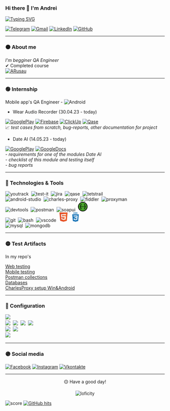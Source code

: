 ### Hi there 👋 I'm Andrei

[![Typing SVG](https://readme-typing-svg.demolab.com?font=Oswald&size=15&duration=4000&pause=1000&color=FF3316&vCenter=true&height=30&lines=QA+Engineer;From+Minsk+,+Belarus+🇧🇾)](https://git.io/typing-svg) 

[![Telegram](https://img.shields.io/badge/-Telegram-090909?style=for-the-badge&logo=telegram&logoColor=27A0D9)](https://t.me/GodR1ck21)
[![Gmail](https://img.shields.io/badge/-Gmail-090909?style=for-the-badge&logo=gmail&logoColor=FF0000)](mailto:budn1k.qa@gmail.com)
[![LinkedIn](https://img.shields.io/badge/-LinkedIn-090909?style=for-the-badge&logo=linkedin&logoColor=007BB6)](https://www.linkedin.com/in/andrei-budnik-3438b6274/)
[![GitHub](https://img.shields.io/badge/-Github-090909?style=for-the-badge&logo=github&logoColor=ffffff)](https://github.com/budn1k-qa)


---

### 🟠 About me 
*I'm begginer QA Engineer*  
✔ Completed course  
[![ARusau](https://img.shields.io/badge/A.Rusau-by%20Specialization%20Junior%20%2B-yellow)](https://artsiomrusau.com)  

---

### 🟢 Internship  
Mobile app's QA Engineer - ![Android](https://img.shields.io/badge/Android-05150C?style=plastic&logo=android)  
- Wear Audio Recorder  (30.04.23 - today) 

[![GooglePlay](https://img.shields.io/badge/Google-090909?style=plastic&logo=Google-Play&logoColor=007BB6)](https://play.google.com/store/apps/details?id=com.rimidalv.dictaphone) 
[![Firebase](https://img.shields.io/badge/Firebase-090909?style=plastic&logo=Firebase&logoColor=ffa500)](https://firebase.google.com/)
[![ClickUp](https://img.shields.io/badge/ClickUp-090909?style=plastic&logo=ClickUp&logoColor=ff00ff)](https://app.clickup.com)
[![Qase](https://img.shields.io/badge/Qase-090909?style=plastic&logo=Qase&logoColor=ff00ff)](https://qase.io)  
📈 *test cases from scratch, bug-reports, other documentation for project*  

- Date AI (14.05.23 - today)   

[![GooglePlay](https://img.shields.io/badge/Google-090909?style=flat&logo=Google-Play&logoColor=007BB6)](https://play.google.com/store/apps/details?id=me.tyschenko.dateai)
[![GoogleDocs](https://img.shields.io/badge/Google-Docs-090909?style=flat&logo=Google-Docs&logoColor=007BB6)](https://docs.google.com/)  
    - *requirements for one of the modules Date AI*  
    - *checklist of this module and testing itself*  
    - *bug reports*

---

### 🔵 Technologies & Tools  

<div>
  <img src="https://upload.wikimedia.org/wikipedia/commons/thumb/8/8d/YouTrack_Icon.svg/1024px-YouTrack_Icon.svg.png?20200803082248" title="youtrack" alt="youtrack" width="30" height="30"/>&nbsp
  <img src="https://docs.testit.software/images/testit_logo_icon.png" title="test-it" alt="test-it" width="30" height="30"/>&nbsp
  <img src="https://cdn.jsdelivr.net/gh/devicons/devicon/icons/jira/jira-original.svg" title="jira" alt="jira" width="30" height="30"/>&nbsp
  <img src="https://luna1.co/eb0187.png" title="qase" alt="qase" width="30" height="30"/>&nbsp
  <img src="https://codahosted.io/packs/21236/unversioned/assets/LOGO/ba1091c59bab89cd2fd0f289622731fe16113d7b00905abe64759c313a4b73b76c1b0426076ed76cb74752234c734131df46992d5b8b48fc13e264240e4f7119f736cfeb64df36ded54b5cbf6198b9cadedf18dd0cac5c7dbcd16e6336c29363cd1292ba" title="testrail" alt="tetstrail" width="30" height="30"/>&nbsp
</div>
<div>
  <img src="https://cdn.jsdelivr.net/gh/devicons/devicon/icons/androidstudio/androidstudio-original.svg" title="android-studio" alt="android-studio" width="30" height="30"/>&nbsp
    <img src="https://cdn.icon-icons.com/icons2/3053/PNG/512/charles_proxy_macos_bigsur_icon_190302.png" title="charles-proxy" alt="charles-proxy" width="30" height="30"/>&nbsp
  <img src="https://www.megaleechers.com/storage/Fiddler-Everywhere-Icon.png" title="fiddler" alt="fiddler" width="30" height="30"/>&nbsp
  <img src="https://pbs.twimg.com/profile_images/1589614420766126080/slAIVDtr_400x400.jpg" title="proxyman" alt="proxyman" width="30" height="30"/>&nbsp
</div>
<div>
  <img src="https://d33wubrfki0l68.cloudfront.net/38b5c953a4667366685d55db55d057c86db1fc54/a0fdc/static/acae6b24d940347661ca901ea07f47c1/chrome-dev-logo-icon.png" title="devtools" alt="devtools" width="30" height="30"/>&nbsp
  <img src="https://img.uxwing.com/wp-content/themes/uxwing/download/brands-social-media/postman-icon.svg" title="postman" alt="postman" width="30" height="30"/>&nbsp
    <img src="https://static0.smartbear.co/smartbearbrand/media/images/home/soapui-icon.svg" title="soapui" alt="soapui" width="30" height="30"/>&nbsp
    <img src="https://raw.githubusercontent.com/caputomarcos/node-red-contrib-swagger-js/master/icons/swagger.svg" title="swagger" alt="swagger" width="30" height="30"/>&nbsp
</div>
<div>
  <img src="https://cdn.jsdelivr.net/gh/devicons/devicon/icons/git/git-original.svg" title="git" alt="git" width="30" height="30"/>&nbsp
  <img src="https://upload.wikimedia.org/wikipedia/commons/thumb/4/4b/Bash_Logo_Colored.svg/1024px-Bash_Logo_Colored.svg.png?20180723054350" title="bash" alt="bash" width="30" height="30"/>&nbsp
  <img src="https://cdn.jsdelivr.net/gh/devicons/devicon/icons/vscode/vscode-original.svg" title="vscode" alt="vscode" width="30" height="30"/>&nbsp
  <img src="https://github.com/devicons/devicon/blob/master/icons/html5/html5-original.svg" title="HTML5" alt="HTML" width="30" height="30"/>&nbsp
  <img src="https://github.com/devicons/devicon/blob/master/icons/css3/css3-plain-wordmark.svg"  title="CSS3" alt="CSS" width="30" height="30"/>&nbsp
  </div>
  <div>
  <img src="https://cdn.jsdelivr.net/gh/devicons/devicon/icons/mysql/mysql-original.svg" title="mysql" alt="mysql" width="30" height="30"/>&nbsp
  <img src="https://cdn.jsdelivr.net/gh/devicons/devicon/icons/mongodb/mongodb-original.svg" title="mongodb" alt="mongodb" width="30" height="30"/>&nbsp
</div>

---

### 🟡 Test Artifacts  
In my repo's  

<a href="https://github.com/budn1k-qa/web_testing.git" target="_blank">Web testing</a>  
<a href="https://github.com/budn1k-qa/mobile_testing.git" target="_blank">Mobile testing</a>  
<a href="https://github.com/budn1k-qa/postman.git" target="_blank">Postman collections</a>  
<a href="https://github.com/budn1k-qa/databases.git" target="_blank">Databases</a>  
<a href="https://github.com/budn1k-qa/charles_proxy_vs_win10_and_android11.git" target="_blank">CharlesProxy setup Win&Android</a>  
           
---

### 🔴 Configuration  
<img src="https://img.shields.io/badge/windows 10-black?style=for-the-badge&logo=windows&logoColor=blue"/>  
<div>
<img src="https://img.shields.io/badge/chrome-black?style=for-the-badge&logo=google chrome&logoColor=DAA520"/>&nbsp
<img src="https://img.shields.io/badge/firefox-black?style=for-the-badge&logo=firefox&logoColor=A52A2A"/>&nbsp
<img src="https://img.shields.io/badge/edge-black?style=for-the-badge&logo=microsoft edge&logoColor=blue"/>&nbsp
<img src="https://img.shields.io/badge/opera-black?style=for-the-badge&logo=opera&logoColor=red"/>
</div>  

<div>
<img src="https://img.shields.io/badge/android 9-black?style=for-the-badge&logo=android&logoColor=green"/>&nbsp
<img src="https://img.shields.io/badge/android 11-black?style=for-the-badge&logo=android&logoColor=green"/>  
</div>  
<img src="https://img.shields.io/badge/samsung J3/A50/A70-black?style=for-the-badge&logo=samsung&logoColor=white"/>

---

###  🟣 Social media

[![Facebook](https://img.shields.io/badge/-Facebook-090909?style=for-the-badge&logo=Facebook&logoColor=1195F5)](https://www.facebook.com/profile.php?id=100006697063002)
[![Instagram](https://img.shields.io/badge/-Instagram-090909?style=for-the-badge&logo=instagram&logoColor=B4068E)](https://www.instagram.com/budnik4388)
[![Vkontakte](https://img.shields.io/badge/-Vkontakte-090909?style=for-the-badge&logo=Vk&logoColor=4F7DB3)](https://vk.com/iamgodrick)

---

<p align="center">
🟡 Have a good day!</p>

<p align="center">
<img alt="loficity" width="600px" src="https://github.com/HyunCafe/HyunCafe/raw/main/assests/loficity.gif"</img>
</p>

<img src="https://komarev.com/ghpvc/?username=budn1k-qa&style=flat-square&color=blue" alt="score"/> <a href="https://github.com/budn1k-qa/budn1k-qa" target="_blank"><img alt="GitHub hits" src="https://img.shields.io/github/last-commit/budn1k-qa/budn1k-qa?label=Profile%20updated&style=flat-square"></a>
